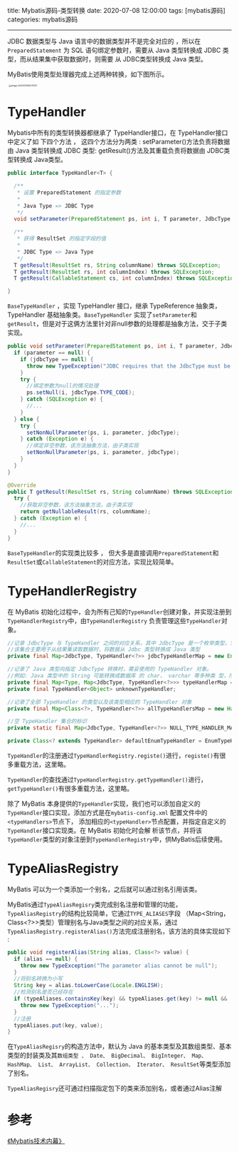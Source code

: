 title: Mybatis源码-类型转换
date: 2020-07-08 12:00:00
tags: [mybatis源码]
categories: mybatis源码

-------------

JDBC 数据类型与 Java 语言中的数据类型井不是完全对应的 ，所以在 `PreparedStatement` 为 SQL 语句绑定参数时，需要从 Java 类型转换成 JDBC 类型，而从结果集中获取数据时，则需要 从 JDBC类型转换成 Java 类型。 

MyBatis使用类型处理器完成上述两种转换，如下图所示。

<img src="https://fuyuaaa-bucket.oss-cn-hangzhou.aliyuncs.com/blog_pics/image-20200708162111317.png" alt="image-20200708162111317" style="zoom: 33%; margin-left: 10px;" />

# TypeHandler

Mybatis中所有的类型转换器都继承了 TypeHandler接口，在 TypeHandler接口中定义了如 下四个方法 ， 这四个方法分为两类 : setParameter()方法负责将数据 由 Java 类型转换成 JDBC 类型: getResult()方法及其重载负责将数据由 JDBC类型转换成 Java类型。

```java
public interface TypeHandler<T> {

  /**
   * 设置 PreparedStatement 的指定参数
   *
   * Java Type => JDBC Type
   */
  void setParameter(PreparedStatement ps, int i, T parameter, JdbcType jdbcType) throws SQLException;

  /**
   * 获得 ResultSet 的指定字段的值
   *
   * JDBC Type => Java Type
   */
  T getResult(ResultSet rs, String columnName) throws SQLException;
  T getResult(ResultSet rs, int columnIndex) throws SQLException;
  T getResult(CallableStatement cs, int columnIndex) throws SQLException;

}
```

`BaseTypeHandler` ，实现 TypeHandler 接口，继承 TypeReference 抽象类，TypeHandler 基础抽象类。`BaseTypeHandler` 实现了`setParameter`和`getResult`，但是对于这俩方法里针对非null参数的处理都是抽象方法，交于子类实现。

```java
public void setParameter(PreparedStatement ps, int i, T parameter, JdbcType jdbcType) throws SQLException {
  if (parameter == null) {
    if (jdbcType == null) {
      throw new TypeException("JDBC requires that the JdbcType must be specified for all nullable parameters.");
    }
    try {
      //绑定参数为null的情况处理
      ps.setNull(i, jdbcType.TYPE_CODE);
    } catch (SQLException e) {
      //...
    }
  } else {
    try {
      setNonNullParameter(ps, i, parameter, jdbcType);
    } catch (Exception e) {
      //绑定非空参数，该方法抽象方法，由子类实现
      setNonNullParameter(ps, i, parameter, jdbcType);
    }
  }
}

@Override
public T getResult(ResultSet rs, String columnName) throws SQLException {
  try {
    //获取非空参数，该方法抽象方法，由子类实现
    return getNullableResult(rs, columnName);
  } catch (Exception e) {
    //...
  }
}
```

`BaseTypeHandler`的实现类比较多 ， 但大多是直接调用`PreparedStatement`和`ResultSet`或`CallableStatement`的对应方法，实现比较简单。

# TypeHandlerRegistry

在 MyBatis 初始化过程中，会为所有己知的`TypeHandler`创建对象，并实现注册到`TypeHandlerRegistry`中，由`TypeHandlerRegistry` 负责管理这些`TypeHandler`对象。

```java
//记录 JdbcType 与 TypeHandler 之间的对应关系，其中 JdbcType 是一个枚举类型，它定义对应的 JDBC 类型
//该集合主要用于从结果集读取数据时，将数据从 Jdbc 类型转换成 Java 类型
private final Map<JdbcType, TypeHandler<?>> jdbcTypeHandlerMap = new EnumMap<>(JdbcType.class);

//记录了 Java 类型向指定 JdbcType 转换时，需妥使用的 TypeHandler 对象。
//例如: Java 类型中的 String 可能转换成数据库 的 char、 varchar 等多种类 型，所以存在一对多关系
private final Map<Type, Map<JdbcType, TypeHandler<?>>> typeHandlerMap = new ConcurrentHashMap<>();
private final TypeHandler<Object> unknownTypeHandler;

//记录了全部 TypeHandler 的类型以及该类型相应的 TypeHandler 对象
private final Map<Class<?>, TypeHandler<?>> allTypeHandlersMap = new HashMap<>();

//空 TypeHandler 集合的标识
private static final Map<JdbcType, TypeHandler<?>> NULL_TYPE_HANDLER_MAP = Collections.emptyMap();

private Class<? extends TypeHandler> defaultEnumTypeHandler = EnumTypeHandler.class;
```

`TypeHandler`的注册通过`TypeHandlerRegistry.registe()`进行，`registe()`有很多重载方法，这里略。

`TypeHandler`的查找通过`TypeHandlerRegistry.getTypeHandler()`进行，`getTypeHandler()`有很多重载方法，这里略。

除了 MyBatis 本身提供的`TypeHandler`实现，我们也可以添加自定义的`TypeHandler`接口实现，添加方式是在`mybatis-config.xml` 配置文件中的`<typeHandlers>`节点下， 添加相应的`<typeHandler>`节点配置，并指定自定义的 `TypeHandler`接口实现类。在 MyBatis 初始化时会解 析该节点，并将该`TypeHandler`类型的对象注册到`TypeHandlerRegistry`中，供MyBatis后续使用。

# TypeAliasRegistry

MyBatis 可以为一个类添加一个别名，之后就可以通过别名引用该类。

MyBatis通过`TypeAliasRegisry`类完成别名注册和管理的功能，`TypeAliasRegistry`的结构比较简单，它通过`TYPE_ALIASES`字段 （Map<String， Class<?>>类型）管理别名与Java类型之间的对应关系，通过`TypeAliasRegistry.registerAlias()`方法完成注册别名，该方法的具体实现如下 :

```java
public void registerAlias(String alias, Class<?> value) {
  if (alias == null) {
    throw new TypeException("The parameter alias cannot be null");
  }
  //将别名转换为小写
  String key = alias.toLowerCase(Locale.ENGLISH);
  //检测别名是否已经存在
  if (typeAliases.containsKey(key) && typeAliases.get(key) != null && !typeAliases.get(key).equals(value)) {
    throw new TypeException("...");
  }
  //注册
  typeAliases.put(key, value);
}
```

在`TypeAliasRegisry`的构造方法中，默认为 Java 的基本类型及其数组类型、基本类型的封装类及其`数组类型 、 Date、 BigDecimal、 BigInteger、 Map、 HashMap、 List、 ArrayList、 Collection、 Iterator、 ResultSet`等类型添加了别名。

`TypeAliasRegisry`还可通过扫描指定包下的类来添加别名，或者通过Alias注解

# 参考

[《Mybatis技术内幕》](https://book.douban.com/subject/27087564/)
